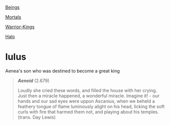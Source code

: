

[Beings](beings.md)

[Mortals](mortals-humans-people.md)

[Warrior-Kings](king-ruler-chief-leader-lord.md)

[Halo](halo.md)

# Iulus

Aenea's son who was destined to become a great king

> ***Aeneid*** (2.679)
> 
> Loudly she cried these words, and filled the house with her crying. Just then a miracle happened, a wonderful miracle. Imagine it! - our hands and our sad eyes were uppon Ascanius, when we beheld a feathery tongue of flame luminously alight on his head, licking the soft curls with fire that harmed them not, and playing about his temples. (trans. Day Lewis)

